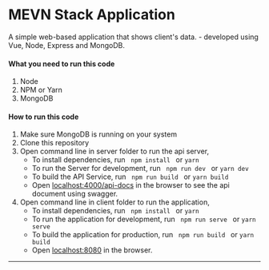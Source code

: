 # MEVN Stack Application

A simple web-based application that shows client's data. - developed using Vue, Node, Express and MongoDB.

#### What you need to run this code
1. Node
2. NPM or Yarn
3. MongoDB

####  How to run this code
1. Make sure MongoDB is running on your system
2. Clone this repository
3. Open command line in server folder to run the api server,
   - To install dependencies, run ```  npm install  ``` or ``` yarn ```
   - To run the Server for development, run ```  npm run dev  ``` or ``` yarn dev ```
   - To build the API Service, run ```  npm run build  ``` or ``` yarn build ```
   - Open [localhost:4000/api-docs](http://localhost:4000/api-docs) in the browser to see the api document using swagger.
4. Open command line in client folder to run the application,
   - To install dependencies, run ```  npm install  ``` or ``` yarn ```
   - To run the application for development, run ```  npm run serve  ``` or ``` yarn serve ```
   - To build the application for production, run ```  npm run build  ``` or ``` yarn build ```
   - Open [localhost:8080](http://localhost:8080) in the browser.
----
